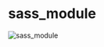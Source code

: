 
# sass_module

![sass_module](https://user-images.githubusercontent.com/101884444/178136955-207e060b-f3c6-43ed-b213-7081f8d88700.gif)
